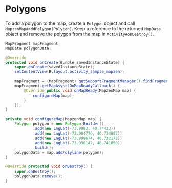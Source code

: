 # Polygons

To add a polygon to the map, create a `Polygon` object and call `MapzenMap#addPolygon(Polygon)`. Keep a reference to the returned `MapData` object and remove the polygon from the map in `Activity#onDestroy()`.

```java
MapFragment mapFragment;
MapData polygonData;

@Override
protected void onCreate(Bundle savedInstanceState) {
    super.onCreate(savedInstanceState);
    setContentView(R.layout.activity_sample_mapzen);

    mapFragment = (MapFragment) getSupportFragmentManager().findFragmentById(R.id.fragment);
    mapFragment.getMapAsync(OnMapReadyCallback() {
        @Override public void onMapReady(MapzenMap map) {
            configureMap(map);
        }
    });
}

private void configureMap(MapzenMap map) {
    Polygon polygon = new Polygon.Builder()
            .add(new LngLat(-73.9903, 40.74433))
            .add(new LngLat(-73.984770, 40.734807))
            .add(new LngLat(-73.998674, 40.732172))
            .add(new LngLat(-73.996142, 40.741050))
            .build();
    polygonData = map.addPolyline(polygon);
}

@Override protected void onDestroy() {
    super.onDestroy();
    polygonData.remove();
}
```
